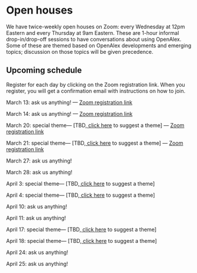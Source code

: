 # Open houses

We have twice-weekly open houses on Zoom: every Wednesday at 12pm Eastern and every Thursday at 9am Eastern. These are 1-hour informal drop-in/drop-off sessions to have conversations about using OpenAlex. Some of these are themed based on OpenAlex developments and emerging topics; discussion on those topics will be given precedence.

## Upcoming schedule

Register for each day by clicking on the Zoom registration link. When you register, you will get a confirmation email with instructions on how to join.

March 13: ask us anything! — [Zoom registration link](https://zoom.us/meeting/register/tJwscuqvrj4oG9KwkzZCrj2wapxn4kT9N48-)

March 14: ask us anything! — [Zoom registration link](https://zoom.us/meeting/register/tJMkceivrD0pHtFzRbmNOhvzWx5Ny16jH3Gs)

March 20: special theme— \[TBD,[ click here](https://openalex.org/feedback) to suggest a theme] — [Zoom registration link](https://zoom.us/meeting/register/tJMkc-2opj4iH9bVTwgdeY-z2GDFTCv7dhnv)

March 21: special theme— \[TBD,[ click here](https://openalex.org/feedback) to suggest a theme] — [Zoom registration link](https://zoom.us/meeting/register/tJEucOqprzsjGd3sljCS2JBSnmoPpbmJGofG)

March 27: ask us anything!

March 28: ask us anything!

April 3: special theme— \[TBD,[ click here](https://openalex.org/feedback) to suggest a theme]

April 4: special theme— \[TBD,[ click here](https://openalex.org/feedback) to suggest a theme]

April 10: ask us anything!

April 11: ask us anything!

April 17: special theme— \[TBD,[ click here](https://openalex.org/feedback) to suggest a theme]

April 18: special theme— \[TBD,[ click here](https://openalex.org/feedback) to suggest a theme]

April 24: ask us anything!

April 25: ask us anything!
